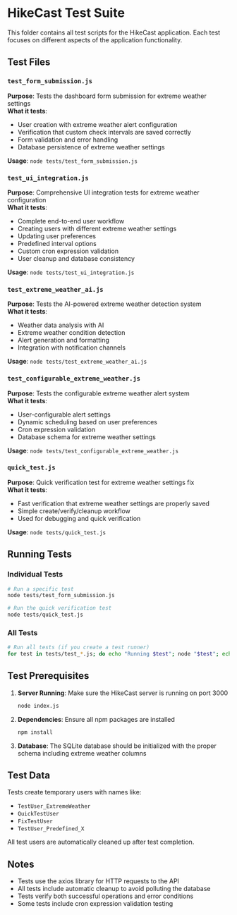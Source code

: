 # HikeCast Test Suite

This folder contains all test scripts for the HikeCast application. Each test focuses on different aspects of the application functionality.

## Test Files

### `test_form_submission.js`
**Purpose**: Tests the dashboard form submission for extreme weather settings  
**What it tests**:
- User creation with extreme weather alert configuration
- Verification that custom check intervals are saved correctly
- Form validation and error handling
- Database persistence of extreme weather settings

**Usage**: `node tests/test_form_submission.js`

### `test_ui_integration.js`
**Purpose**: Comprehensive UI integration tests for extreme weather configuration  
**What it tests**:
- Complete end-to-end user workflow
- Creating users with different extreme weather settings
- Updating user preferences
- Predefined interval options
- Custom cron expression validation
- User cleanup and database consistency

**Usage**: `node tests/test_ui_integration.js`

### `test_extreme_weather_ai.js`
**Purpose**: Tests the AI-powered extreme weather detection system  
**What it tests**:
- Weather data analysis with AI
- Extreme weather condition detection
- Alert generation and formatting
- Integration with notification channels

**Usage**: `node tests/test_extreme_weather_ai.js`

### `test_configurable_extreme_weather.js`
**Purpose**: Tests the configurable extreme weather alert system  
**What it tests**:
- User-configurable alert settings
- Dynamic scheduling based on user preferences
- Cron expression validation
- Database schema for extreme weather settings

**Usage**: `node tests/test_configurable_extreme_weather.js`

### `quick_test.js`
**Purpose**: Quick verification test for extreme weather settings fix  
**What it tests**:
- Fast verification that extreme weather settings are properly saved
- Simple create/verify/cleanup workflow
- Used for debugging and quick verification

**Usage**: `node tests/quick_test.js`

## Running Tests

### Individual Tests
```bash
# Run a specific test
node tests/test_form_submission.js

# Run the quick verification test
node tests/quick_test.js
```

### All Tests
```bash
# Run all tests (if you create a test runner)
for test in tests/test_*.js; do echo "Running $test"; node "$test"; echo ""; done
```

## Test Prerequisites

1. **Server Running**: Make sure the HikeCast server is running on port 3000
   ```bash
   node index.js
   ```

2. **Dependencies**: Ensure all npm packages are installed
   ```bash
   npm install
   ```

3. **Database**: The SQLite database should be initialized with the proper schema including extreme weather columns

## Test Data

Tests create temporary users with names like:
- `TestUser_ExtremeWeather`
- `QuickTestUser`
- `FixTestUser`
- `TestUser_Predefined_X`

All test users are automatically cleaned up after test completion.

## Notes

- Tests use the axios library for HTTP requests to the API
- All tests include automatic cleanup to avoid polluting the database
- Tests verify both successful operations and error conditions
- Some tests include cron expression validation testing
